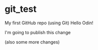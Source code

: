 # git_test
My first GitHub repo (using Git)
Hello Odin!

I'm going to publish this change

(also some more changes)